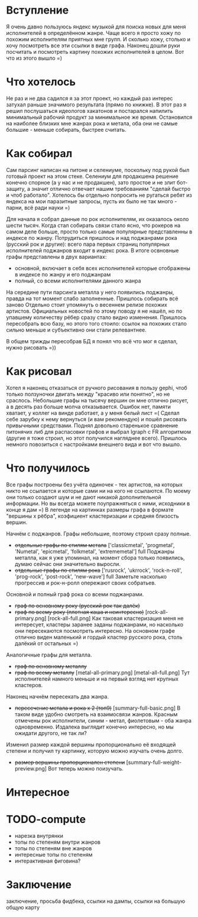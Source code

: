 # Вступление
Я очень давно пользуюсь яндекс музыкой для поиска новых для меня исполнителей в определённом жанре.
Чаще всего я просто хожу по похожим исполнителям приятных мне групп.
И сколько хожу, столько и хочу посмотреть все эти ссылки в виде графа.
Наконец дошли руки посчитать и посмотреть картину похожих исполнителей в целом. Вот что из этого вышло =)


# Что хотелось
Не раз и не два садился я за этот проект, но каждый раз интерес затухал раньше значимого результата (прямо по книжке).
В этот раз я решил послушаться идеологов хакатонов и постарался напилить минимальный рабочий продукт за минимальное же время.
Остановился на наиболее близких мне жанрах рока и метала, оба они не самые большие - меньше собирать, быстрее считать.


# Как собирал
Сам парсинг написан на питоне и селениуме, поскольку под рукой был готовый проект на этом стеке.
Селениум для продакшена решение конечно спорное (а у нас и не продакшен), зато простое и не злит бот-защиту, а значит отлично отвечает нашим требованиям "сделай быстро и чтоб работало".
Хотелось бы отдельно попросить не ругаться ребят из яндекса на мои паразитные запросы, пусть их было не так много - парни, всё ради науки =)

Для начала я собрал данные по рок исполнителям, их оказалось около шести тысяч.
Когда стал собирать связи стало ясно, что рокеров на самом деле больше, просто только самые популярные представленны в индексе по жанру.
Потрудиться пришлось и над поджанрами рока (русский рок и другие): всего пара первых страниц популярных исполнителей поджанров входит в индекс рока.
В итоге освновные графы представлены в двух вариантах:
- основной, включает в себя всех исполнителей которые отображены в индексе по жанру и его поджанрам
- полный, со всеми исполнителями данного жанра

На середине пути парсинга металла у него появились поджанры, правда на тот момент слабо заполненные. Пришлось собирать всё заново
Отдельно стоит упомянуть о весеннем релизе похожих артистов.
Официальных новостей по этому поводу я не нашёл, но по упавшему количеству рёбер сразу стало видно изменения.
Пришлось пересобрать всю базу, но этого того стоило: ссылок на похожих стало сильно меньше и субъективно они стали релевантнее.

В общем трижды пересобрав БД я понял что всё что мог я сделал, нужно рисовать =))


# Как рисовал
Хотел я наконец отказаться от ручного рисования в пользу gephi, чтоб только ползуночки двигать между "красиво или понятно", но не сраслось.
Небольшие графы на тысячу вершин он мне отлично рисует, а в десять раз больше молча отказывается. Ошибок нет, памяти хватает, у коллег на винде работает, а у меня белый лист =(
Сделал себе зарубку к нему вернуться (и вам рекомендую) и пошёл рисовать привычными средствами.
Поднял довольно старенькое сравнение питонячих либ для распасовки графов и выбрал Igraph с FR алгоритмом (другие я тоже строил, но этот получился нагляднее всего).
Пришлось немного повозиться с настройками внешнего вида и вот что вышло.


# Что получилось
Все графы построены без учёта одиночек - тех артистов, на которых никто не ссылается и которые сами ни на кого не ссылаются.
По моему они только создают шум и не дают никакой дополнительной информации.
Но вы всегда можете поупражняться с ними, исходники в конце я дам =)
В легенде на картинках размеры графа в формате "вершины х рёбра", коэфициент кластеризации и средняя близость вершин.

Начнём с поджанров. Графы небольшие, поэтому строил сразу полные.
- ~~отдельные графы по стилям метала~~
['classicmetal', 'progmetal', 'Numetal', 'epicmetal', 'folkmetal', 'extrememetal'] full
Поджанры металла, как я уже упоминал, на момент сбора только появились, думаю сейчас они значительно выросли.
- ~~отдельные графы по cтилям рока~~
['rusrock', 'ukrrock', 'rock-n-roll', 'prog-rock', 'post-rock', 'new-wave'] full
Заметьте насколько прогрессив и рок-н-ролл опережают своих собратьев.

Основной и полный граф рока со всеми поджанрами.
- ~~граф по основному року (русский рок так далёк)~~
- ~~граф по всему року (плотная каша и неинтересно)~~
[rock-all-primary.png]
[rock-all-full.png]
Как таковая кластеризация меня не интересует, кластеры заранее заданы поджанрами, но насколько они пересекаются посмотреть интересно.
На основном графе отлично виден маленький и гордый кластер русского рока, столь далёкий от остальных =)

Аналогичные графы для металла.
- ~~граф по основному металлу~~
- ~~граф по всему металлу~~
[metal-all-primary.png]
[metal-all-full.png]
Тут исполнителей намного меньше и на первый взгляд нет крупных кластеров.

Наконец начнём пересекать два жанра.
- ~~пересечение метала и рока х 2 (топ9)~~
[summary-full-basic.png]
В таком виде удобно смотреть на взаимосвязи жанров. Красным отмечены рок исполнители, синим - метал, фиолетовым - оба жанра одновременно.
Издалека выглядит конечно интересно, но мы ожидати другого, не так ли?

Изменил размер каждой вершины пропорционально её входящей степени и получил ту картинку, которую можно изучать очень долго.
- ~~размер вершины пропорционален степени~~
[summary-full-weight-preview.png]
Вот теперь можно поизучать.


# Интересное
# TODO-compute
- нарезка внутрянки
- топы по степеням внутри жанров
- топы по степеням вне жанров
- интересные топы по степеням
- интерактивная фиговина?


# Заключение

заключение, просьба фидбека, ссылки на дампы, ссылки на большую общую карту












